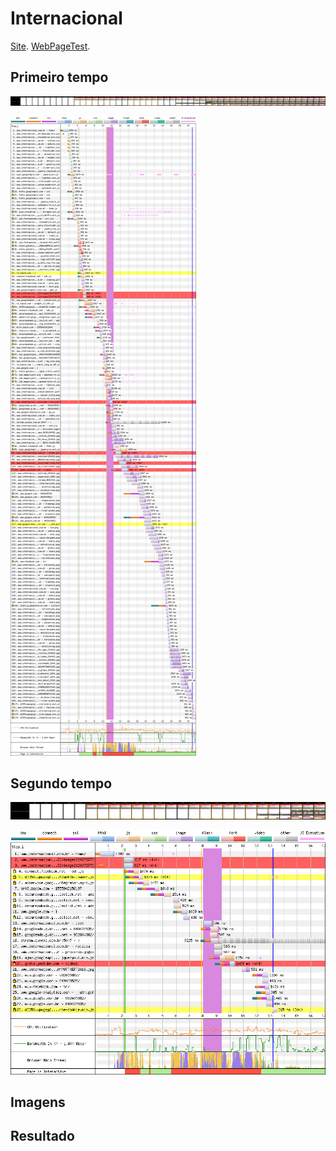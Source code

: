 # Internacional

[Site](http://www.internacional.com.br/home/). [WebPageTest](https://www.webpagetest.org/result/190422_M5_c92e0ae45d1201194bdfdd4da0a223c9/).

## Primeiro tempo

![](imgs/filmstrip-first-view-run-1.png)

![](imgs/first-view-run-1.png)

## Segundo tempo

![](imgs/filmstrip-second-view-run-3.png)

![](imgs/second-view-run-3.png)

## Imagens

## Resultado